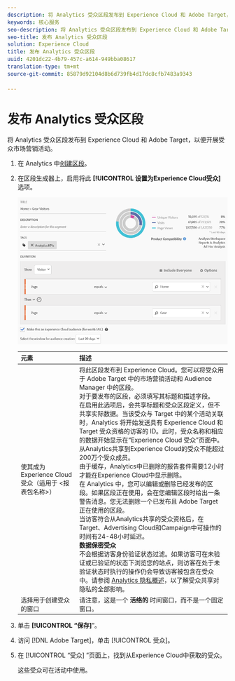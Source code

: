 ```yaml
---
description: 将 Analytics 受众区段发布到 Experience Cloud 和 Adobe Target，以便开展受众市场营销活动。
keywords: 核心服务
seo-description: 将 Analytics 受众区段发布到 Experience Cloud 和 Adobe Target，以便开展受众市场营销活动。
seo-title: 发布 Analytics 受众区段
solution: Experience Cloud
title: 发布 Analytics 受众区段
uuid: 4201dc22-4b79-457c-a614-949bba08617
translation-type: tm+mt
source-git-commit: 85879d92104d8b6d739fb4d17dc8cfb7483a9343

---
```



# 发布 Analytics 受众区段

将 Analytics 受众区段发布到 Experience Cloud 和 Adobe Target，以便开展受众市场营销活动。

1. 在 Analytics 中[创建区段](https://marketing.adobe.com/resources/help/en_US/analytics/segment/seg_build.html)。
1. 在区段生成器上，启用将此 **[!UICONTROL 设置为Experience Cloud受众]** 选项。

   ![](assets/ec_audience_example.png)

   | 元素 | 描述 |
   |--- |---|
   | 使其成为 Experience Cloud 受众（适用于 &lt;报表包名称&gt;） | 将此区段发布到 Experience Cloud。您可以将受众用于 Adobe Target 中的市场营销活动和 Audience Manager 中的区段。<br>对于要发布的区段，必须填写其标题和描述字段。<br>在启用此选项后，会共享标题和受众区段定义，但不共享实际数据。当该受众与 Target 中的某个活动关联时，Analytics 将开始发送具有 Experience Cloud 和 Target 受众资格的访客的 ID。此时，受众名称和相应的数据开始显示在“Experience Cloud 受众”页面中。<br>从Analytics共享到Experience Cloud的受众不能超过200万个受众成员。<br>由于缓存，Analytics中已删除的报告套件需要12小时才能在Experience Cloud中显示删除。<br>在 Analytics 中，您可以编辑或删除已经发布的区段。如果区段正在使用，会在您编辑区段时给出一条警告消息。您无法删除一个已发布且 Adobe Target 正在使用的区段。<br>当访客符合从Analytics共享的受众资格后，在Target、Advertising Cloud和Campaign中可操作的时间有24-48小时延迟。<br>**数据保密受众**<br>不会根据访客身份验证状态过滤。如果访客可在未验证或已验证的状态下浏览您的站点，则访客在处于未验证状态时执行的操作仍会导致访客被包含在受众中。请参阅 [Analytics 隐私概述](https://marketing.adobe.com/resources/help/en_US/reference/?f=c_Privacy_Overview)，以了解受众共享对隐私的全部影响。 |
   | 选择用于创建受众的窗口 | 请注意，这是一个 **活络的** 时间窗口，而不是一个固定窗口。 |

1. 单击 **[!UICONTROL “保存]**”。
1. 访问 [!DNL Adobe Target]，单击 [!UICONTROL 受众]。
1. 在 [!UICONTROL “受众] ”页面上，找到从Experience Cloud中获取的受众。

   这些受众可在活动中使用。
